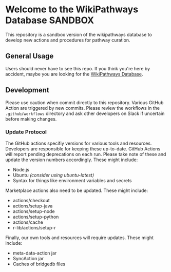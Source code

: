 # Welcome to the WikiPathways Database SANDBOX
This repository is a sandbox version of the wikipathways database to develop new actions and procedures for pathway curation.

## General Usage
Users should never have to see this repo. If you think you're here by accident, maybe you are looking for the [WikiPathways Database](https://github.com/wikipathways/wikipathways-database).

## Development
Please use caution when commit directly to this repository. Various GitHub Action are triggered by new commits. Please review the workflows in the `.github/workflows` directory and ask other developers on Slack if uncertain before making changes.

### Update Protocol
The GitHub actions specifiy versions for various tools and resources. Developers are responsible for keeping these up-to-date. GitHub Actions will report pending deprecations on each run. Please take note of these and update the version numbers accordingly. These might include:
 * Node.js
 * Ubuntu _(consider using ubuntu-latest)_
 * Syntax for things like environment variables and secrets

 Marketplace actions also need to be updated. These might include:
 * actions/checkout
 * actions/setup-java
 * actions/setup-node
 * actions/setup-python
 * actions/cache
 * r-lib/actions/setup-r

 Finally, our own tools and resources will require updates. These might include:
 * meta-data-action jar
 * SyncAction jar
 * Caches of bridgedb files
